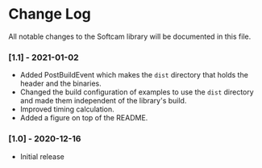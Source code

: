 # Change Log

All notable changes to the Softcam library will be documented in this file.

### [1.1] - 2021-01-02
- Added PostBuildEvent which makes the `dist` directory that holds the header and the binaries.
- Changed the build configuration of examples to use the `dist` directory and made them independent of the library's build.
- Improved timing calculation.
- Added a figure on top of the README.


### [1.0] - 2020-12-16
- Initial release
